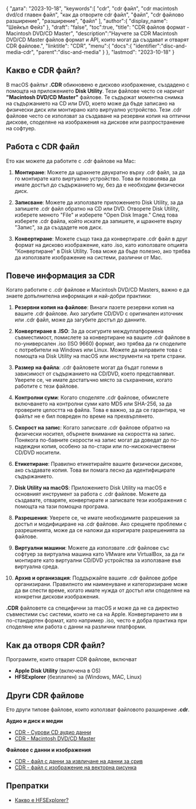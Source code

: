 {
"дата": "2023-10-18",
   "keywords":[
"cdr",
"cdr файл",
"cdr macintosh dvd/cd главен файл",
"как да отворите cdr файл",
"файл",
"cdr файлово разширение",
"разширение",
"файл"
],
   "author":{
"display_name": "Шейкъл Фейз"
},
"draft": "false",
"toc":true,
"title": "CDR файлов формат - Macintosh DVD/CD Master",
   "description":"Научете за CDR Macintosh DVD/CD Master файлов формат и API, които могат да създават и отварят CDR файлове.",
"linktitle": "CDR",
   "menu":{
      "docs":{
         "identifier":"disc-and-media-cdr",
         "parent":"disc-and-media"
}
},
"lastmod": "2023-10-18"
}

## Какво е CDR файл?

В macOS файлът **.CDR** обикновено е дисково изображение, създадено с помощта на приложението **Disk Utility**. Тези файлове често се наричат **"Macintosh DVD/CD Master"** файлове. Те съдържат моментна снимка на съдържанието на CD или DVD, което може да бъде записано на физически диск или монтирано като виртуално устройство. Тези .cdr файлове често се използват за създаване на резервни копия на оптични дискове, споделяне на изображения на дискове или разпространение на софтуер.

## Работа с CDR файл

Ето как можете да работите с .cdr файлове на Mac:

1. **Монтиране**: Можете да щракнете двукратно върху .cdr файл, за да го монтирате като виртуално устройство. Това ви позволява да имате достъп до съдържанието му, без да е необходим физически диск.
    












2. **Записване**: Можете да използвате приложението Disk Utility, за да запишете .cdr файл обратно на CD или DVD. Отворете Disk Utility, изберете менюто "File" и изберете "Open Disk Image." След това изберете .cdr файла, който искате да запишете, и щракнете върху "Запис", за да създадете нов диск.
    












3. **Конвертиране**: Можете също така да конвертирате .cdr файл в друг формат на дисково изображение, като .iso, като използвате опцията "Конвертиране" в Disk Utility. Това може да бъде полезно, ако трябва да използвате изображение на системи, различни от Mac.

## Повече информация за CDR

Когато работите с .cdr файлове и Macintosh DVD/CD Masters, важно е да знаете допълнителна информация и най-добри практики:

1. **Резервни копия на файлове**: Винаги пазете резервни копия на вашите .cdr файлове. Ако загубите CD/DVD с оригинален източник или .cdr файл, може да загубите достъп до данните.
    












2. **Конвертиране в .ISO**: За да осигурите междуплатформена съвместимост, помислете за конвертиране на вашите .cdr файлове в по-универсален .iso (ISO 9660) формат, ако трябва да ги споделите с потребители на Windows или Linux. Можете да направите това с помощта на Disk Utility на macOS или инструменти на трети страни.
    












3. **Размер на файла**: .cdr файловете могат да бъдат големи в зависимост от съдържанието на CD/DVD, което представляват. Уверете се, че имате достатъчно място за съхранение, когато работите с тези файлове.
    












4. **Контролни суми**: Когато споделяте .cdr файлове, обмислете включването на контролни суми като MD5 или SHA-256, за да проверите целостта на файла. Това е важно, за да се гарантира, че файлът не е бил повреден по време на прехвърлянето.
    












5. **Скорост на запис**: Когато записвате .cdr файлове обратно на физически носител, обърнете внимание на скоростта на запис. Понякога по-бавните скорости на запис могат да доведат до по-надеждни копия, особено за по-стари или по-нискокачествени CD/DVD носители.
    












6. **Етикетиране**: Правилно етикетирайте вашите физически дискове, ако създавате копия. Това ви помага лесно да идентифицирате съдържанието.
    












7. **Disk Utility на macOS**: Приложението Disk Utility на macOS е основният инструмент за работа с .cdr файлове. Можете да създавате, отваряте, конвертирате и записвате тези изображения с помощта на тази помощна програма.
    












8. **Разрешения**: Уверете се, че имате необходимите разрешения за достъп и модифициране на .cdr файлове. Ако срещнете проблеми с разрешенията, може да се наложи да коригирате разрешенията за файлове.
    












9. **Виртуални машини**: Можете да използвате .cdr файлове със софтуер за виртуална машина като VMware или VirtualBox, за да ги монтирате като виртуални CD/DVD устройства за използване във виртуална среда.
    












10. **Архив и организация**: Поддържайте вашите .cdr файлове добре организирани. Правилното им наименуване и категоризиране може да ви спести време, когато имате нужда от достъп или споделяне на конкретни дискови изображения.
    













**.CDR** файловете са специфични за macOS и може да не са директно съвместими със системи, които не са на Apple. Конвертирането им в по-стандартен формат, като например .iso, често е добра практика при споделяне или работа с данни на различни платформи.

## Как да отворя CDR файл?

Програмите, които отварят CDR файлове, включват

- **Apple Disk Utility** (включена в OS)
- **HFSExplorer** (безплатен) за (Windows, MAC, Linux)

## Други CDR файлове

Ето други типове файлове, които използват файловото разширение **.cdr**.

**Аудио и диск и медии**
- [CDR - Сурови CD аудио данни](/bg/audio/cdr/)
- [CDR - Macintosh DVD/CD Master](/bg/диск-и-медия/cdr/)

**Файлове с данни и изображения**
- [CDR - файл с данни за извличане на данни за срив](/bg/data/cdr-crash/)
- [CDR - файл с изображение на векторна рисунка](/bg/image/cdr/)


## Препратки
* [Какво е HFSExplorer?](https://catacombae.org/hfsexplorer/)

